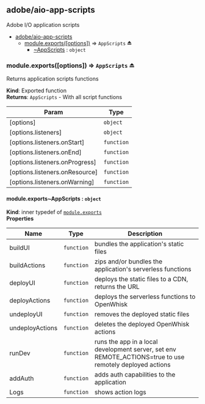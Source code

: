 <a name="module_adobe/aio-app-scripts"></a>

## adobe/aio-app-scripts
Adobe I/O application scripts


* [adobe/aio-app-scripts](#module_adobe/aio-app-scripts)
    * [module.exports([options])](#exp_module_adobe/aio-app-scripts--module.exports) ⇒ <code>AppScripts</code> ⏏
        * [~AppScripts](#module_adobe/aio-app-scripts--module.exports..AppScripts) : <code>object</code>

<a name="exp_module_adobe/aio-app-scripts--module.exports"></a>

### module.exports([options]) ⇒ <code>AppScripts</code> ⏏
Returns application scripts functions

**Kind**: Exported function  
**Returns**: <code>AppScripts</code> - With all script functions  

| Param | Type |
| --- | --- |
| [options] | <code>object</code> | 
| [options.listeners] | <code>object</code> | 
| [options.listeners.onStart] | <code>function</code> | 
| [options.listeners.onEnd] | <code>function</code> | 
| [options.listeners.onProgress] | <code>function</code> | 
| [options.listeners.onResource] | <code>function</code> | 
| [options.listeners.onWarning] | <code>function</code> | 

<a name="module_adobe/aio-app-scripts--module.exports..AppScripts"></a>

#### module.exports~AppScripts : <code>object</code>
**Kind**: inner typedef of [<code>module.exports</code>](#exp_module_adobe/aio-app-scripts--module.exports)  
**Properties**

| Name | Type | Description |
| --- | --- | --- |
| buildUI | <code>function</code> | bundles the application's static files |
| buildActions | <code>function</code> | zips and/or bundles the application's serverless functions |
| deployUI | <code>function</code> | deploys the static files to a CDN, returns the URL |
| deployActions | <code>function</code> | deploys the serverless functions to OpenWhisk |
| undeployUI | <code>function</code> | removes the deployed static files |
| undeployActions | <code>function</code> | deletes the deployed OpenWhisk actions |
| runDev | <code>function</code> | runs the app in a local development server, set env REMOTE_ACTIONS=true to use remotely deployed actions |
| addAuth | <code>function</code> | adds auth capabilities to the application |
| Logs | <code>function</code> | shows action logs |

